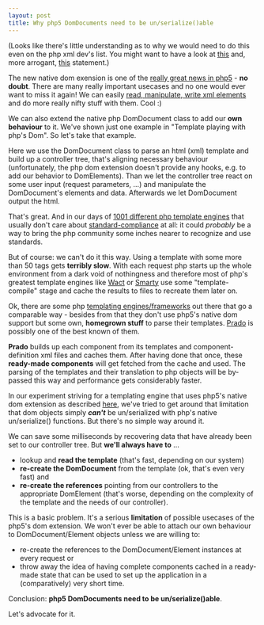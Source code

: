 ```yaml
--- 
layout: post
title: Why php5 DomDocuments need to be un/serialize()able
---
```

<p>(Looks like there's little understanding as to why we would need to do this even on the php xml dev's list. You might want to have a look at <a href="http://news.php.net/php.xml.dev/211">this</a> and, more arrogant, <a href="http://www.derickrethans.nl/month-2004-01.php?item=20040101">this</a> statement.)</p>

<p>The new native dom exension is one of the <a href="http://www.sitepoint.com/article/coming-soon-webserver-near/15" target="_blank">really great news in php5</a> - <b>no doubt</b>. There are many really important usecases and no one would ever want to miss it again! We can easily <a href="http://php.net/dom" target="_blank">read, manipulate, write xml elements</a> and do more really nifty stuff with them. Cool :)</p>

<p>We can also extend the native php DomDocument class to add our <b>own behaviour</b> to it. We've shown just one example in "Template playing with php's Dom". So let's take that example.</p>

<p>Here we use the DomDocument class to parse an html (xml) template and build up a controller tree, that's aligning necessary behaviour (unfortunately, the php dom extension doesn't provide any hooks, e.g. to add our behavior to DomElements). Than we let the controller tree react on some user input (request parameters, ...) and manipulate the DomDocument's elements and data. Afterwards we let DomDocument output the html. </p>

<p>That's great. And in our days of <a href="http://www.sitepoint.com/forums/showthread.php?threadid=123769" target="_blank">1001 different php template engines</a> that usually don't care about <a href="http://www.webstandards.org/" target="_blank">standard-compliance</a> at all: it could <i>probably</i> be a way to bring the php community some inches nearer to recognize and use standards.</p>

<p>But of course: we can't do it this way. Using a template with some more than 50 tags gets <b>terribly slow</b>. With each request php starts up the whole environment from a dark void of nothingness and therefore most of php's greatest template engines like <a href="http://wact.sourceforge.net" target="_blank">Wact</a> or <a href="http://smarty.php.net/" target="_blank">Smarty</a> use some "template-compile" stage and cache the results to files to recreate them later on.</p>

<p>Ok, there are some php <a href="http://wact.sourceforge.net/index.php/TemplateView" target="_blank">templating engines/frameworks</a> out there that go a comparable way - besides from that they don't use php5's native dom support but some own, <b>homegrown stuff</b> to parse their templates. <a href="http://www.xisc.com" target="_blank">Prado</a> is possibly one of the best known of them.</p>

<p><b>Prado</b> builds up each component from its templates and component-definition xml files and caches them. After having done that once, these <b>ready-made components</b> will get fetched from the cache and used. The parsing of the templates and their translation to php objects will be by-passed this way and performance gets considerably faster.</p>

<p>In our experiment striving for a templating engine that uses php5's native dom extension as described <a href="">here</a>, we've tried to get around that limitation that dom objects simply <b><i>can't</i></b> be un/serialized with php's native un/serialize() functions. But there's no simple way around it.</p>

<p>We can save some milliseconds by recovering data that have already been set to our controller tree. But <b>we'll always have to</b> ...</p>

<ul>
<li>lookup and <b>read the template</b> (that's fast, depending on our system) </li>
<li><b>re-create the DomDocument</b> from the template (ok, that's even very fast) and </li>
<li><b>re-create the references</b> pointing from our controllers to the appropriate DomElement (that's worse, depending on the complexity of the template and the needs of our controller).</li>
</ul>

<p>This is a basic problem. It's a serious <b>limitation</b> of possible usecases of the php5's dom extension. We won't ever be able to attach our own behaviour to DomDocument/Element objects unless we are willing to:</p>

<ul>
<li>re-create the references to the DomDocument/Element instances at every request or</li>
<li>throw away the idea of having complete components cached in a ready-made state that can be used to set up the application in a (comparatively) very short time.</li>
</ul>

<p>Conclusion: <b>php5 DomDocuments need to be un/serialize()able</b>.</p>

<p>Let's advocate for it. </p>
